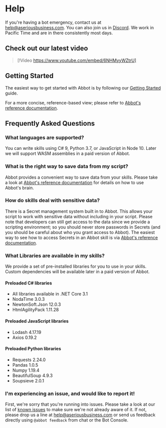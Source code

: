 # Help

If you're having a bot emergency, contact us at [help@aseriousbusiness.com](mailto:help@aseriousbusiness.com). You can also join us in [Discord](https://discord.gg/FN4t8NNdQG). We work in Pacific Time and are in there consistently most days.

## Check out our latest video

> [!Video https://www.youtube.com/embed/6NHMyyWZtrU]

## Getting Started

The easiest way to get started with Abbot is by following our [Getting Started](xref:guides) guide.

For a more concise, reference-based view; please refer to [Abbot's reference documentation](xref:legacy-reference).

## Frequently Asked Questions

### What languages are supported?

You can write skills using C# 9, Python 3.7, or JavaScript in Node 10.
Later we will support WASM assemblies in a paid version of Abbot.

### What is the right way to save data from my script?

Abbot provides a convenient way to save data from your skills. Please take a look at [Abbot's reference documentation](xref:legacy-reference) for details on how to use Abbot's brain.

### How do skills deal with sensitive data?

There is a Secret management system built in to Abbot. This allows your script to work with sensitive data without including in your script. Please note that developers can still get access to the data since we provide a scripting environment; so you should never store passwords in Secrets (and you should be careful about who you grant access to Abbot). The easiest way to see how to access Secrets in an Abbot skill is via [Abbot's reference documentation](xref:legacy-reference).

### What Libraries are available in my skills?

We provide a set of pre-installed libraries for you to use in your skills.
Custom dependencies will be available later in a paid version of Abbot.

#### Preloaded C# libraries

* All libraries available in .NET Core 3.1
* NodaTime 3.0.3
* NewtonSoft.Json 12.0.3
* HtmlAgilityPack 1.11.28

#### Preloaded JavaScript libraries

* Lodash 4.17.19
* Axios 0.19.2

#### Preloaded Python libraries

* Requests 2.24.0
* Pandas 1.0.5
* Numpy 1.19.4
* BeautifulSoup 4.9.3
* Soupsieve 2.0.1

### I'm experiencing an issue, and would like to report it!

First, we're sorry that you're running into issues. Please take a look at our list of [known issues](xref:known-issues) to make sure we're not already aware of it. If not, please drop us a line at [help@aseriousbusiness.com](mailto:help@aseriousbusiness.com) or send us feedback directly using `@abbot feedback` from chat or the Bot Console.
